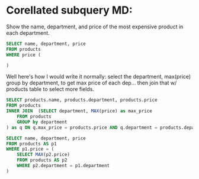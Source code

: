 # Corellated subquery MD:

Show the name, department, and price of the most expensive product in each department.

```sql
SELECT name, department, price
FROM products
WHERE price (

)
```



Well here's how I would write it normally:
select the department, max(price) group by department, to get max price of each dep...
then join that w/ products table to select more fields.

```sql
SELECT products.name, products.department, products.price
FROM products
INNER JOIN  (SELECT department, MAX(price) as max_price
    FROM products
    GROUP by department
) as q ON q.max_price = products.price AND q.department = products.department
```


```sql
SELECT name, department, price
FROM products AS p1
WHERE p1.price = (
    SELECT MAX(p2.price)
    FROM products AS p2
    WHERE p2.department = p1.department
)

```